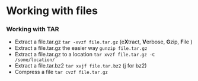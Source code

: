 # Working with files

### Working with TAR
* Extract a file.tar.gz ```tar -xvzf file.tar.gz``` (e**X**tract, **V**erbose, **G**zip, **F**ile )
* Extract a file.tar.gz the easier way ```gunzip file.tar.gz```
* Extract a file.tar.gz to a location ```tar xvzf file.tar.gz -C /some/location/```
* Extract a file.tar.bz2 ```tar xvjf file.tar.bz2``` (j for bz2)
* Compress a file ```tar cvzf file.tar.gz```